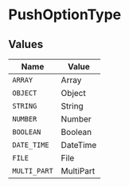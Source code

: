 # PushOptionType


## Values

| Name         | Value        |
| ------------ | ------------ |
| `ARRAY`      | Array        |
| `OBJECT`     | Object       |
| `STRING`     | String       |
| `NUMBER`     | Number       |
| `BOOLEAN`    | Boolean      |
| `DATE_TIME`  | DateTime     |
| `FILE`       | File         |
| `MULTI_PART` | MultiPart    |